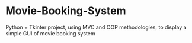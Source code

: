 # Movie-Booking-System
Python + Tkinter project, using MVC and OOP methodologies, to display a simple GUI of movie booking system
